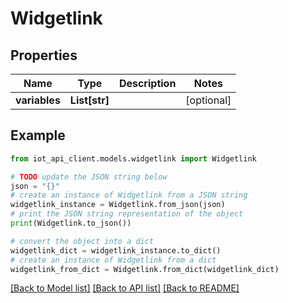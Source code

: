 # Widgetlink


## Properties

Name | Type | Description | Notes
------------ | ------------- | ------------- | -------------
**variables** | **List[str]** |  | [optional] 

## Example

```python
from iot_api_client.models.widgetlink import Widgetlink

# TODO update the JSON string below
json = "{}"
# create an instance of Widgetlink from a JSON string
widgetlink_instance = Widgetlink.from_json(json)
# print the JSON string representation of the object
print(Widgetlink.to_json())

# convert the object into a dict
widgetlink_dict = widgetlink_instance.to_dict()
# create an instance of Widgetlink from a dict
widgetlink_from_dict = Widgetlink.from_dict(widgetlink_dict)
```
[[Back to Model list]](../README.md#documentation-for-models) [[Back to API list]](../README.md#documentation-for-api-endpoints) [[Back to README]](../README.md)


